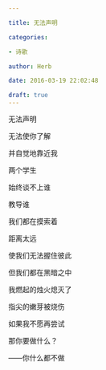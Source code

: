 ```yaml
---

title: 无法声明

categories:

- 诗歌

author: Herb

date: 2016-03-19 22:02:48

draft: true
---
```


无法声明

无法使你了解

并自觉地靠近我



两个学生

始终谈不上谁

教导谁



我们都在摸索着

距离太远

使我们无法握住彼此

但我们都在黑暗之中



我燃起的烛火熄灭了

指尖的嫩芽被烧伤



如果我不愿再尝试

那你要做什么？

——你什么都不做